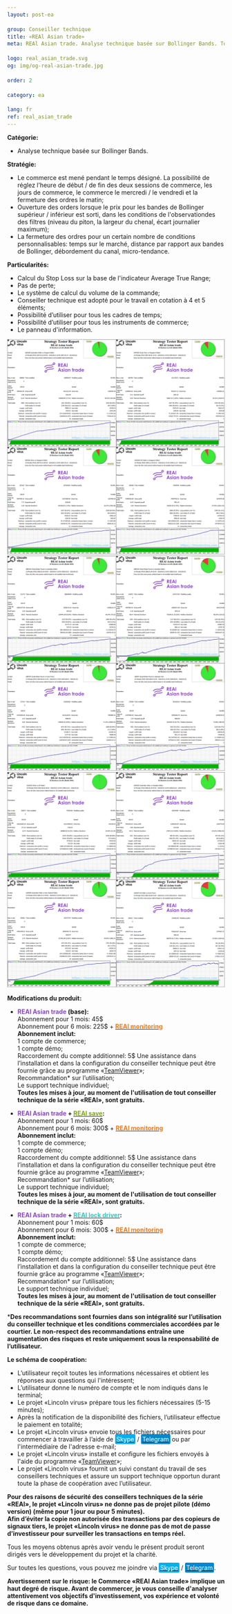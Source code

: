```yaml
---
layout: post-ea

group: Conseiller technique
title: «REAl Asian trade»
meta: REAl Asian trade. Analyse technique basée sur Bollinger Bands. Tous les moyens obtenus après avoir vendu le présent produit seront dirigés vers le développement du projet et la charité.

logo: real_asian_trade.svg
og: img/og-real-asian-trade.jpg

order: 2

category: ea

lang: fr
ref: real_asian_trade
---
```


**Catégorie:**
  - Analyse technique basée sur Bollinger Bands.

**Stratégie:**
  - Le commerce est mené pendant le temps désigné. La possibilité de réglez l’heure de début / de fin des deux sessions  de commerce, les jours de commerce, le commerce le mercredi / le vendredi et la fermeture  des ordres le matin;
  - Ouverture des orders lorsque le prix pour les bandes de Bollinger supérieur / inférieur est sorti, dans les conditions de l'observationdes des filtres (niveau du piton, la largeur du chenal, écart journalier maximum);
  - La fermeture des ordres pour un certain nombre de conditions personnalisables: temps sur le marché, distance par rapport aux bandes de Bollinger, débordement du canal, micro-tendance.
  
**Particularités:**
  - Calcul du Stop Loss sur la base de l'indicateur Average True Range;
  - Pas de perte;
  - Le système de calcul du volume de la commande;
  - Conseiller technique est adopté pour le travail en cotation à 4 et 5 éléments;
  - Possibilité d’utiliser pour tous les cadres de temps;
  - Possibilité d’utiliser pour tous les instruments de commerce;
  - Le panneau d'information.

<a data-fancybox="gallery" href="/img/ea/en/SGD_block.png"><img src="/img/ea/en/SGD_block.png" alt=""></a>
<a data-fancybox="gallery" href="/img/ea/en/GBP_block.png"><img src="/img/ea/en/GBP_block.png" alt=""></a>
<a data-fancybox="gallery" href="/img/ea/en/Mix_block.png"><img src="/img/ea/en/Mix_block.png" alt=""></a>
  
**Modifications du produit:**

  - **<span style="color:#8b4ac7">REAl Asian trade</span> (base):**  
  Abonnement pour 1 mois: 45$  
  Abonnement pour 6 mois: 225$ + **<a href="https://lincolnvirus.com/projects/fr/forex/real_monitoring.html" target="_blank"><span style="color:#f07e20">REAl monitoring</span></a>**  
  **Abonnement inclut:**  
  1 compte de commerce;  
  1 compte démo;  
  Raccordement du compte additionnel: 5$
  Une assistance dans  l’installation et dans la configuration du conseiller technique peut être fournie grâce au programme «<a href="https://www.teamviewer.com/" target="_blank">TeamViewer</a>»;  
  Recommandation* sur l’utilisation;  
  Le support technique individuel;  
  **Toutes les mises à jour, au moment de l'utilisation de tout conseiller technique de la série «REAl», sont gratuits.**
  
  - **<span style="color:#8b4ac7">REAl Asian trade</span> + <a href="https://lincolnvirus.com/projects/fr/forex/real_save.html" target="_blank"><span style="color:#81a614">REAl save</span></a>:**  
  Abonnement pour 1 mois: 60$  
  Abonnement pour 6 mois: 300$ + **<a href="https://lincolnvirus.com/projects/fr/forex/real_monitoring.html" target="_blank"><span style="color:#f07e20">REAl monitoring</span></a>**  
  **Abonnement inclut:**  
  1 compte de commerce;  
  1 compte démo;  
  Raccordement du compte additionnel: 5$
  Une assistance dans  l’installation et dans la configuration du conseiller technique peut être fournie grâce au programme «<a href="https://www.teamviewer.com/" target="_blank">TeamViewer</a>»;  
  Recommandation* sur l’utilisation;  
  Le support technique individuel;  
  **Toutes les mises à jour, au moment de l'utilisation de tout conseiller technique de la série «REAl», sont gratuits.**
  
  - **<span style="color:#8b4ac7">REAl Asian trade</span> + <a href="https://lincolnvirus.com/projects/fr/forex/real_lock_driver.html" target="_blank"><span style="color:#39c6be">REAl lock driver</span></a>:**  
  Abonnement pour 1 mois: 60$  
  Abonnement pour 6 mois: 300$ + **<a href="https://lincolnvirus.com/projects/fr/forex/real_monitoring.html" target="_blank"><span style="color:#f07e20">REAl monitoring</span></a>**  
  **Abonnement inclut:**  
  1 compte de commerce;  
  1 compte démo;  
  Raccordement du compte additionnel: 5$
  Une assistance dans  l’installation et dans la configuration du conseiller technique peut être fournie grâce au programme «<a href="https://www.teamviewer.com/" target="_blank">TeamViewer</a>»;  
  Recommandation* sur l’utilisation;  
  Le support technique individuel;  
  **Toutes les mises à jour, au moment de l'utilisation de tout conseiller technique de la série «REAl», sont gratuits.**
  
***Des recommandations sont fournies dans son intégralité sur l’utilisation du conseiller technique et les conditions commerciales accordées par le courtier. Le non-respect des recommandations entraîne une augmentation des risques et reste uniquement sous la responsabilité de l’utilisateur.**  

**Le schéma de coopération:**  

- L’utilisateur reçoit toutes les informations nécessaires et obtient les réponses aux questions qui l'intéressent;  
- L’utilisateur donne le numéro de compte et le nom indiqués dans le terminal;  
- Le projet «Lincoln virus» prépare tous les fichiers nécessaires (5-15 minutes);  
- Après la notification de la disponibilité des fichiers, l’utilisateur effectue le paiement en totalité;  
- Le projet «Lincoln virus» envoie tous les fichiers nécessaires pour commencer à travailler à l’aide de <a href="skype:chutkoy89?call" target="_blank"><span style="background-color:#00aff0; color:white; padding:3px; border-radius: 3px">Skype</span></a> / <a href="https://t.me/chutkoy" target="_blank"><span style="background-color:#0088cc; color:white; padding:3px; border-radius: 3px">Telegram</span></a> ou par l'intermédiaire de l'adresse e-mail;  
- Le projet «Lincoln virus» installe et configure les fichiers envoyés à l'aide du programme «<a href="https://www.teamviewer.com/" target="_blank">TeamViewer</a>»;  
- Le projet «Lincoln virus» fournit un suivi constant du travail de ses conseillers techniques et assure un support technique opportun durant toute la phase de coopération avec l’utilisateur.  

**Pour des raisons de sécurité des conseillers techniques de la série «REAl», le projet «Lincoln virus» ne donne pas de projet pilote (démo version) (même pour 1 jour ou pour 5 minutes).**  
**Afin d’éviter la copie non autorisée des transactions par des copieurs de signaux tiers, le projet «Lincoln virus» ne donne pas de mot de passe d’investisseur pour surveiller les transactions en temps réel.**  

Tous les moyens obtenus après avoir vendu le présent produit seront dirigés vers le développement du projet et la charité.  

Sur toutes les questions, vous pouvez me joindre via <a href="skype:chutkoy89?call" target="_blank"><span style="background-color:#00aff0; color:white; padding:3px; border-radius: 3px">Skype</span></a> / <a href="https://t.me/chutkoy" target="_blank"><span style="background-color:#0088cc; color:white; padding:3px; border-radius: 3px">Telegram</span></a>.  

**Avertissement sur le risque: le Commerce «REAl Asian trade» implique un haut degré de risque. Avant de commercer, je vous conseille d'analyser attentivement vos objectifs d'investissement, vos expérience et volonté de risque dans ce domaine.**
